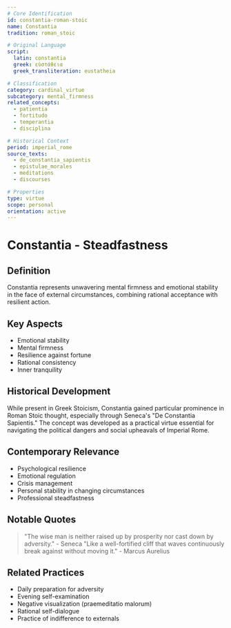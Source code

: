 ```yaml
---
# Core Identification
id: constantia-roman-stoic
name: Constantia
tradition: roman_stoic

# Original Language
script:
  latin: constantia
  greek: εὐστάθεια
  greek_transliteration: eustatheia

# Classification
category: cardinal_virtue
subcategory: mental_firmness
related_concepts:
  - patientia
  - fortitudo
  - temperantia
  - disciplina

# Historical Context
period: imperial_rome
source_texts:
  - de_constantia_sapientis
  - epistulae_morales
  - meditations
  - discourses

# Properties
type: virtue
scope: personal
orientation: active
---
```


# Constantia - Steadfastness

## Definition
Constantia represents unwavering mental firmness and emotional stability in the face of external circumstances, combining rational acceptance with resilient action.

## Key Aspects
- Emotional stability
- Mental firmness
- Resilience against fortune
- Rational consistency
- Inner tranquility

## Historical Development
While present in Greek Stoicism, Constantia gained particular prominence in Roman Stoic thought, especially through Seneca's "De Constantia Sapientis." The concept was developed as a practical virtue essential for navigating the political dangers and social upheavals of Imperial Rome.

## Contemporary Relevance
- Psychological resilience
- Emotional regulation
- Crisis management
- Personal stability in changing circumstances
- Professional steadfastness

## Notable Quotes
> "The wise man is neither raised up by prosperity nor cast down by adversity." - Seneca
> "Like a well-fortified cliff that waves continuously break against without moving it." - Marcus Aurelius

## Related Practices
- Daily preparation for adversity
- Evening self-examination
- Negative visualization (praemeditatio malorum)
- Rational self-dialogue
- Practice of indifference to externals